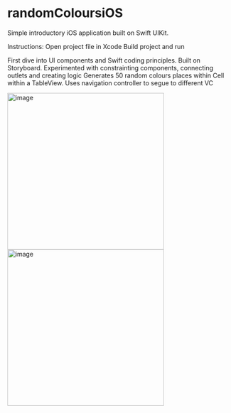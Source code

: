 # randomColoursiOS
Simple introductory iOS application built on Swift UIKit.

Instructions:
Open project file in Xcode
Build project and run

First dive into UI components and Swift coding principles. Built on Storyboard.
Experimented with constrainting components, connecting outlets and creating logic
Generates 50 random colours places within Cell within a TableView. Uses navigation controller to segue to different VC

<img width="352" alt="image" src="https://github.com/andersonchin/randomColoursiOS/assets/64845880/21bb56ac-22e8-4f9f-9dde-6b48fce8684d"> <img width="352" alt="image" src="https://github.com/andersonchin/randomColoursiOS/assets/64845880/9ca28ff6-d61b-434d-bfb3-4791d3acc1ad">

